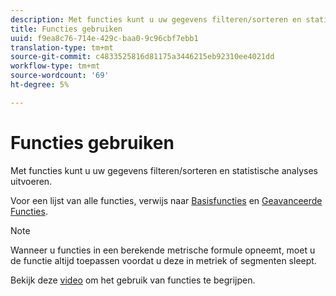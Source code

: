```yaml
---
description: Met functies kunt u uw gegevens filteren/sorteren en statistische analyses uitvoeren.
title: Functies gebruiken
uuid: f9ea8c76-714e-429c-baa0-9c96cbf7ebb1
translation-type: tm+mt
source-git-commit: c4833525816d81175a3446215eb92310ee4021dd
workflow-type: tm+mt
source-wordcount: '69'
ht-degree: 5%

---
```



# Functies gebruiken

Met functies kunt u uw gegevens filteren/sorteren en statistische analyses uitvoeren.

Voor een lijst van alle functies, verwijs naar [Basisfuncties](/help/components/c-calcmetrics/cm-reference/cm-functions.md) en [Geavanceerde Functies](/help/components/c-calcmetrics/cm-reference/cm-adv-functions.md).

>[!NOTE]
>
>Wanneer u functies in een berekende metrische formule opneemt, moet u de functie altijd toepassen voordat u deze in metriek of segmenten sleept.

Bekijk deze [video](https://youtu.be/SSyWvomnewI) om het gebruik van functies te begrijpen.
